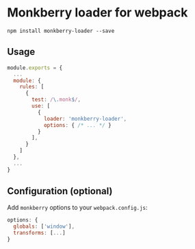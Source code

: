# Monkberry loader for webpack

```
npm install monkberry-loader --save
```

## Usage

```js
module.exports = {
  ...
  module: {
    rules: [
      {
        test: /\.monk$/,
        use: [
          {
            loader: 'monkberry-loader',
            options: { /* ... */ }
          }
        ],
      }
    ]
  },
  ...
}
```

## Configuration (optional)

Add `monkberry` options to your `webpack.config.js`:

```js
options: {
  globals: ['window'],
  transforms: [...]
}
```
